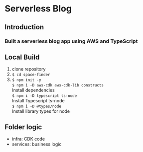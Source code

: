 # Serverless Blog

## Introduction
### Built a serverless blog app using AWS and TypeScript

## Local Build

1. clone repository
2. `$ cd space-finder`
3. `$ npm init -y`  
`$ npm i -D aws-cdk aws-cdk-lib constructs`  
Install dependencies  
`$ npm i -D typescript ts-node`  
Install Typescript ts-node  
`$ npm i -D @types/node`  
Install library types for node

## Folder logic
- infra: CDK code
- services: business logic
